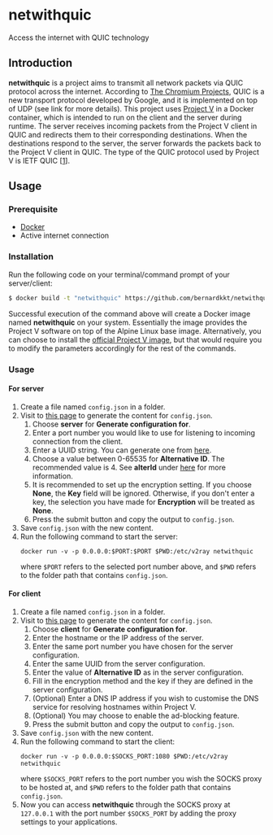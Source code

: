 # netwithquic
Access the internet with QUIC technology

## Introduction
**netwithquic** is a project aims to transmit all network packets via QUIC protocol across the internet. According to [The Chromium Projects](https://www.chromium.org/quic), QUIC is a new transport protocol developed by Google, and it is implemented on top of UDP (see link for more details). This project uses [Project V](https://github.com/v2ray/v2ray-core) in a Docker container, which is intended to run on the client and the server during runtime. The server receives incoming packets from the Project V client in QUIC and redirects them to their corresponding destinations. When the destinations respond to the server, the server forwards the packets back to the Project V client in QUIC. The type of the QUIC protocol used by Project V is IETF QUIC [[1](https://www.v2ray.com/en/configuration/transport/quic.html)].

## Usage
### Prerequisite
* [Docker](https://docs.docker.com/engine/install/)
* Active internet connection

### Installation
Run the following code on your terminal/command prompt of your server/client:
```bash
$ docker build -t "netwithquic" https://github.com/bernardkkt/netwithquic.git
```
Successful execution of the command above will create a Docker image named **netwithquic** on your system. Essentially the image provides the Project V software on top of the Alpine Linux base image. Alternatively, you can choose to install the [official Project V image](https://hub.docker.com/r/v2ray/official), but that would require you to modify the parameters accordingly for the rest of the commands.

### Usage
#### For server
1. Create a file named `config.json` in a folder.
2. Visit to [this page](https://bernardkkt.github.io/netwithquic/) to generate the content for `config.json`.
    1. Choose **server** for **Generate configuration for**.
    2. Enter a port number you would like to use for listening to incoming connection from the client.
    3. Enter a UUID string. You can generate one from [here](https://uuidgen.org/v/4).
    4. Choose a value between 0-65535 for **Alternative ID**. The recommended value is 4. See **alterId** under [here](https://v2ray.com/en/configuration/protocols/vmess.html#userobject) for more information.
    5. It is recommended to set up the encryption setting. If you choose **None**, the **Key** field will be ignored. Otherwise, if you don't enter a key, the selection you have made for **Encryption** will be treated as **None**.
    6. Press the submit button and copy the output to `config.json`.
3. Save `config.json` with the new content.
4. Run the following command to start the server:
   ```
   docker run -v -p 0.0.0.0:$PORT:$PORT $PWD:/etc/v2ray netwithquic
   ```
   where `$PORT` refers to the selected port number above, and `$PWD` refers to the folder path that contains `config.json`.

#### For client
1. Create a file named `config.json` in a folder.
2. Visit to [this page](https://bernardkkt.github.io/netwithquic/) to generate the content for `config.json`.
    1. Choose **client** for **Generate configuration for**.
    2. Enter the hostname or the IP address of the server.
    3. Enter the same port number you have chosen for the server configuration.
    4. Enter the same UUID from the server configuration.
    5. Enter the value of **Alternative ID** as in the server configuration.
    6. Fill in the encryption method and the key if they are defined in the server configuration.
    7. (Optional) Enter a DNS IP address if you wish to customise the DNS service for resolving hostnames within Project V.
    8. (Optional) You may choose to enable the ad-blocking feature.
    9. Press the submit button and copy the output to `config.json`.
3. Save `config.json` with the new content.
4. Run the following command to start the client:
   ```
   docker run -v -p 0.0.0.0:$SOCKS_PORT:1080 $PWD:/etc/v2ray netwithquic
   ```
   where `$SOCKS_PORT` refers to the port number you wish the SOCKS proxy to be hosted at, and `$PWD` refers to the folder path that contains `config.json`.
5. Now you can access **netwithquic** through the SOCKS proxy at `127.0.0.1` with the port number `$SOCKS_PORT` by adding the proxy settings to your applications.
